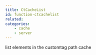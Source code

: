 ```yaml
---
title: CtCacheList
id: function-ctcachelist
related:
categories:
    - cache
    - server
---
```


list elements in the customtag path cache
